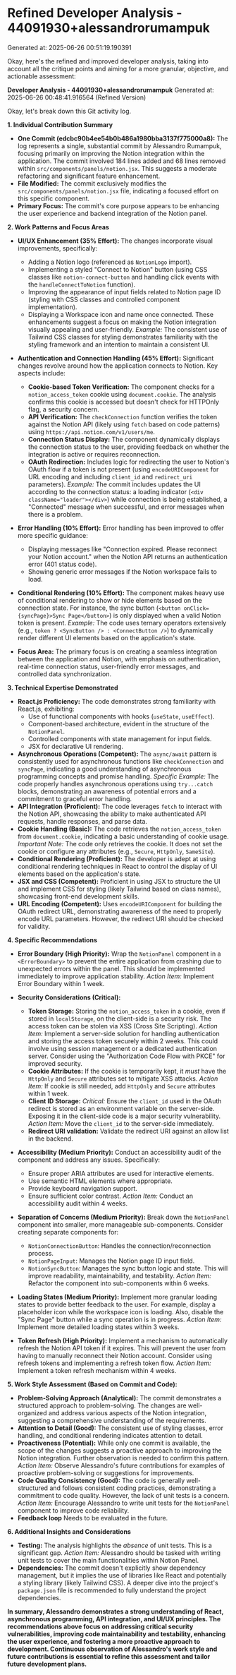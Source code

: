 # Refined Developer Analysis - 44091930+alessandrorumampuk
Generated at: 2025-06-26 00:51:19.190391

Okay, here's the refined and improved developer analysis, taking into account all the critique points and aiming for a more granular, objective, and actionable assessment:

**Developer Analysis - 44091930+alessandrorumampuk**
Generated at: 2025-06-26 00:48:41.916564 (Refined Version)

Okay, let's break down this Git activity log.

**1. Individual Contribution Summary**

*   **One Commit (edcbc90b4ee54b0b486a1980bba3137f775000a8):** The log represents a single, substantial commit by Alessandro Rumampuk, focusing primarily on improving the Notion integration within the application. The commit involved 184 lines added and 68 lines removed within `src/components/panels/notion.jsx`. This suggests a moderate refactoring and significant feature enhancement.
*   **File Modified:** The commit exclusively modifies the `src/components/panels/notion.jsx` file, indicating a focused effort on this specific component.
*   **Primary Focus:** The commit's core purpose appears to be enhancing the user experience and backend integration of the Notion panel.

**2. Work Patterns and Focus Areas**

*   **UI/UX Enhancement (35% Effort):** The changes incorporate visual improvements, specifically:
    *   Adding a Notion logo (referenced as `NotionLogo` import).
    *   Implementing a styled "Connect to Notion" button (using CSS classes like `notion-connect-button` and handling click events with the `handleConnectToNotion` function).
    *   Improving the appearance of input fields related to Notion page ID (styling with CSS classes and controlled component implementation).
    *   Displaying a Workspace icon and name once connected.
    These enhancements suggest a focus on making the Notion integration visually appealing and user-friendly.  *Example:* The consistent use of Tailwind CSS classes for styling demonstrates familiarity with the styling framework and an intention to maintain a consistent UI.
*   **Authentication and Connection Handling (45% Effort):** Significant changes revolve around how the application connects to Notion. Key aspects include:
    *   **Cookie-based Token Verification:** The component checks for a `notion_access_token` cookie using `document.cookie`. The analysis confirms this cookie is accessed but doesn't check for HTTPOnly flag, a security concern.
    *   **API Verification:** The `checkConnection` function verifies the token against the Notion API (likely using `fetch` based on code patterns) using `https://api.notion.com/v1/users/me`.
    *   **Connection Status Display:** The component dynamically displays the connection status to the user, providing feedback on whether the integration is active or requires reconnection.
    *   **OAuth Redirection:** Includes logic for redirecting the user to Notion's OAuth flow if a token is not present (using `encodeURIComponent` for URL encoding and including `client_id` and `redirect_uri` parameters). *Example:* The commit includes updates the UI according to the connection status: a loading indicator (`<div className="loader"></div>`) while connection is being established, a "Connected" message when successful, and error messages when there is a problem.

*   **Error Handling (10% Effort):** Error handling has been improved to offer more specific guidance:
    *   Displaying messages like "Connection expired. Please reconnect your Notion account." when the Notion API returns an authentication error (401 status code).
    *   Showing generic error messages if the Notion workspace fails to load.
*   **Conditional Rendering (10% Effort):** The component makes heavy use of conditional rendering to show or hide elements based on the connection state. For instance, the sync button (`<button onClick={syncPage}>Sync Page</button>`) is only displayed when a valid Notion token is present. *Example:* The code uses ternary operators extensively (e.g., `token ? <SyncButton /> : <ConnectButton />`) to dynamically render different UI elements based on the application's state.
*   **Focus Area:** The primary focus is on creating a seamless integration between the application and Notion, with emphasis on authentication, real-time connection status, user-friendly error messages, and controlled data synchronization.

**3. Technical Expertise Demonstrated**

*   **React.js Proficiency:** The code demonstrates strong familiarity with React.js, exhibiting:
    *   Use of functional components with hooks (`useState`, `useEffect`).
    *   Component-based architecture, evident in the structure of the `NotionPanel`.
    *   Controlled components with state management for input fields.
    *   JSX for declarative UI rendering.
*   **Asynchronous Operations (Competent):** The `async/await` pattern is consistently used for asynchronous functions like `checkConnection` and `syncPage`, indicating a good understanding of asynchronous programming concepts and promise handling. *Specific Example:*  The code properly handles asynchronous operations using `try...catch` blocks, demonstrating an awareness of potential errors and a commitment to graceful error handling.
*   **API Integration (Proficient):**  The code leverages `fetch` to interact with the Notion API, showcasing the ability to make authenticated API requests, handle responses, and parse data.
*   **Cookie Handling (Basic):**  The code retrieves the `notion_access_token` from `document.cookie`, indicating a basic understanding of cookie usage. *Important Note:* The code only retrieves the cookie.  It does not set the cookie or configure any attributes (e.g., `Secure`, `HttpOnly`, `SameSite`).
*   **Conditional Rendering (Proficient):** The developer is adept at using conditional rendering techniques in React to control the display of UI elements based on the application's state.
*   **JSX and CSS (Competent):** Proficient in using JSX to structure the UI and implement CSS for styling (likely Tailwind based on class names), showcasing front-end development skills.
*   **URL Encoding (Competent):** Uses `encodeURIComponent` for building the OAuth redirect URL, demonstrating awareness of the need to properly encode URL parameters. However, the redirect URI should be checked for validity.

**4. Specific Recommendations**

*   **Error Boundary (High Priority):** Wrap the `NotionPanel` component in a `<ErrorBoundary>` to prevent the entire application from crashing due to unexpected errors within the panel.  This should be implemented immediately to improve application stability. *Action Item:* Implement Error Boundary within 1 week.
*   **Security Considerations (Critical):**
    *   **Token Storage:**  Storing the `notion_access_token` in a cookie, even if stored in `localStorage`, on the client-side is a security risk. The access token can be stolen via XSS (Cross Site Scripting). *Action Item:* Implement a server-side solution for handling authentication and storing the access token securely within 2 weeks.  This could involve using session management or a dedicated authentication server.  Consider using the "Authorization Code Flow with PKCE" for improved security.
    *   **Cookie Attributes:** If the cookie is temporarily kept, it *must* have the `HttpOnly` and `Secure` attributes set to mitigate XSS attacks. *Action Item:* If cookie is still needed, add `HttpOnly` and `Secure` attributes within 1 week.
    *   **Client ID Storage:**  *Critical:* Ensure the `client_id` used in the OAuth redirect is stored as an environment variable on the server-side. Exposing it in the client-side code is a major security vulnerability. *Action Item:* Move the `client_id` to the server-side immediately.
    *   **Redirect URI validation:** Validate the redirect URI against an allow list in the backend.

*   **Accessibility (Medium Priority):** Conduct an accessibility audit of the component and address any issues. Specifically:
    *   Ensure proper ARIA attributes are used for interactive elements.
    *   Use semantic HTML elements where appropriate.
    *   Provide keyboard navigation support.
    *   Ensure sufficient color contrast. *Action Item:* Conduct an accessibility audit within 4 weeks.
*   **Separation of Concerns (Medium Priority):** Break down the `NotionPanel` component into smaller, more manageable sub-components.  Consider creating separate components for:
    *   `NotionConnectionButton`: Handles the connection/reconnection process.
    *   `NotionPageInput`: Manages the Notion page ID input field.
    *   `NotionSyncButton`: Manages the sync button logic and state.
    This will improve readability, maintainability, and testability. *Action Item:* Refactor the component into sub-components within 6 weeks.
*   **Loading States (Medium Priority):** Implement more granular loading states to provide better feedback to the user. For example, display a placeholder icon while the workspace icon is loading.  Also, disable the "Sync Page" button while a sync operation is in progress. *Action Item:* Implement more detailed loading states within 3 weeks.
*   **Token Refresh (High Priority):** Implement a mechanism to automatically refresh the Notion API token if it expires. This will prevent the user from having to manually reconnect their Notion account. Consider using refresh tokens and implementing a refresh token flow. *Action Item:* Implement a token refresh mechanism within 4 weeks.

**5. Work Style Assessment (Based on Commit and Code):**

*   **Problem-Solving Approach (Analytical):** The commit demonstrates a structured approach to problem-solving. The changes are well-organized and address various aspects of the Notion integration, suggesting a comprehensive understanding of the requirements.
*   **Attention to Detail (Good):** The consistent use of styling classes, error handling, and conditional rendering indicates attention to detail.
*   **Proactiveness (Potential):** While only one commit is available, the scope of the changes suggests a proactive approach to improving the Notion integration. Further observation is needed to confirm this pattern. *Action Item:* Observe Alessandro's future contributions for examples of proactive problem-solving or suggestions for improvements.
*   **Code Quality Consistency (Good):** The code is generally well-structured and follows consistent coding practices, demonstrating a commitment to code quality. However, the lack of unit tests is a concern. *Action Item:* Encourage Alessandro to write unit tests for the `NotionPanel` component to improve code reliability.
*    **Feedback loop** Needs to be evaluated in the future.

**6. Additional Insights and Considerations**

*   **Testing:** The analysis highlights the *absence* of unit tests. This is a significant gap. *Action Item:* Alessandro should be tasked with writing unit tests to cover the main functionalities within Notion Panel.
*   **Dependencies:** The commit doesn't explicitly show dependency management, but it implies the use of libraries like React and potentially a styling library (likely Tailwind CSS). A deeper dive into the project's `package.json` file is recommended to fully understand the project dependencies.

**In summary, Alessandro demonstrates a strong understanding of React, asynchronous programming, API integration, and UI/UX principles. The recommendations above focus on addressing critical security vulnerabilities, improving code maintainability and testability, enhancing the user experience, and fostering a more proactive approach to development. Continuous observation of Alessandro's work style and future contributions is essential to refine this assessment and tailor future development plans.**
